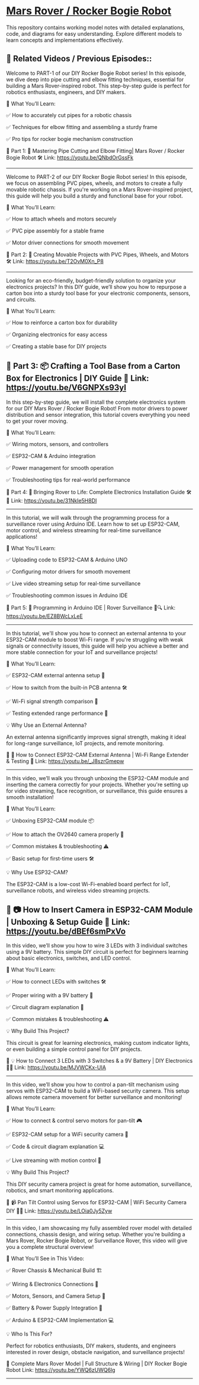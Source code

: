 # <ins>**Mars Rover / Rocker Bogie Robot**</ins>

This repository contains working model notes with detailed explanations, code, and diagrams for easy understanding. Explore different models to learn concepts and implementations effectively.

## 📢 Related Videos / Previous Episodes::

Welcome to PART-1 of our DIY Rocker Bogie Robot series! In this episode, we dive deep into pipe cutting and elbow fitting techniques, essential for building a Mars Rover-inspired robot. This step-by-step guide is perfect for robotics enthusiasts, engineers, and DIY makers.

🔹 What You’ll Learn:

✅ How to accurately cut pipes for a robotic chassis

✅ Techniques for elbow fitting and assembling a sturdy frame

✅ Pro tips for rocker bogie mechanism construction

🎥 Part 1: 🚀 Mastering Pipe Cutting and Elbow Fitting| Mars Rover / Rocker Bogie Robot 🛠️
Link: https://youtu.be/QNbdOrGssFk

-------------------------------------------------------------------------------------------------------------------------
Welcome to PART-2 of our DIY Rocker Bogie Robot series! In this episode, we focus on assembling PVC pipes, wheels, and motors to create a fully movable robotic chassis. If you're working on a Mars Rover-inspired project, this guide will help you build a sturdy and functional base for your robot.

🔹 What You’ll Learn:

✅ How to attach wheels and motors securely

✅ PVC pipe assembly for a stable frame

✅ Motor driver connections for smooth movement

🎥 Part 2: 🚀 Creating Movable Projects with PVC Pipes, Wheels, and Motors 🛠️
Link: https://youtu.be/T2OvM0Xn_P8

-------------------------------------------------------------------------------------------------------------------------
Looking for an eco-friendly, budget-friendly solution to organize your electronics projects? In this DIY guide, we’ll show you how to repurpose a carton box into a sturdy tool base for your electronic components, sensors, and circuits.

🔹 What You’ll Learn:

✅ How to reinforce a carton box for durability

✅ Organizing electronics for easy access

✅ Creating a stable base for DIY projects

🎥 Part 3: 📦 Crafting a Tool Base from a Carton Box for Electronics | DIY Guide 🔧
Link: https://youtu.be/V6GNPXs93yI
-------------------------------------------------------------------------------------------------------------------------

In this step-by-step guide, we will install the complete electronics system for our DIY Mars Rover / Rocker Bogie Robot! From motor drivers to power distribution and sensor integration, this tutorial covers everything you need to get your rover moving.

🔹 What You’ll Learn:

✅ Wiring motors, sensors, and controllers

✅ ESP32-CAM & Arduino integration

✅ Power management for smooth operation

✅ Troubleshooting tips for real-world performance

🎥 Part 4: 🚀 Bringing Rover to Life: Complete Electronics Installation Guide 🛠️🔋
Link: https://youtu.be/31NkIe5H8DI

-------------------------------------------------------------------------------------------------------------------------

In this tutorial, we will walk through the programming process for a surveillance rover using Arduino IDE. Learn how to set up ESP32-CAM, motor control, and wireless streaming for real-time surveillance applications!

🔹 What You’ll Learn:

✅ Uploading code to ESP32-CAM & Arduino UNO

✅ Configuring motor drivers for smooth movement

✅ Live video streaming setup for real-time surveillance

✅ Troubleshooting common issues in Arduino IDE

🎥 Part 5: 🚀 Programming in Arduino IDE | Rover Surveillance 🎯🔍
Link: https://youtu.be/EZ8BWcLxLeE

-------------------------------------------------------------------------------------------------------------------------

In this tutorial, we'll show you how to connect an external antenna to your ESP32-CAM module to boost Wi-Fi range. If you're struggling with weak signals or connectivity issues, this guide will help you achieve a better and more stable connection for your IoT and surveillance projects!

🔹 What You’ll Learn:

✅ ESP32-CAM external antenna setup 📡

✅ How to switch from the built-in PCB antenna 🛠️

✅ Wi-Fi signal strength comparison 📶

✅ Testing extended range performance 🏡

💡 Why Use an External Antenna?

An external antenna significantly improves signal strength, making it ideal for long-range surveillance, IoT projects, and remote monitoring.

🎥 📡 How to Connect ESP32-CAM External Antenna | Wi-Fi Range Extender & Testing 🚀
Link: https://youtu.be/_J8szrGmepw

-------------------------------------------------------------------------------------------------------------------------

In this video, we’ll walk you through unboxing the ESP32-CAM module and inserting the camera correctly for your projects. Whether you're setting up for video streaming, face recognition, or surveillance, this guide ensures a smooth installation!

🔹 What You’ll Learn:

✅ Unboxing ESP32-CAM module 📦

✅ How to attach the OV2640 camera properly 🎥

✅ Common mistakes & troubleshooting ⚠️

✅ Basic setup for first-time users 🛠️

💡 Why Use ESP32-CAM?

The ESP32-CAM is a low-cost Wi-Fi-enabled board perfect for IoT, surveillance robots, and wireless video streaming projects.

🎥 📷 How to Insert Camera in ESP32-CAM Module | Unboxing & Setup Guide 🚀
Link: https://youtu.be/dBEf6smPxVo
-------------------------------------------------------------------------------------------------------------------------

In this video, we’ll show you how to wire 3 LEDs with 3 individual switches using a 9V battery. This simple DIY circuit is perfect for beginners learning about basic electronics, switches, and LED control.

🔹 What You’ll Learn:

✅ How to connect LEDs with switches 🛠️

✅ Proper wiring with a 9V battery 🔋

✅ Circuit diagram explanation 📜

✅ Common mistakes & troubleshooting ⚠️

💡 Why Build This Project?

This circuit is great for learning electronics, making custom indicator lights, or even building a simple control panel for DIY projects.

🎥 💡 How to Connect 3 LEDs with 3 Switches & a 9V Battery | DIY Electronics 🔋✨
Link: https://youtu.be/MJVWCKx-UIA

-------------------------------------------------------------------------------------------------------------------------

In this video, we’ll show you how to control a pan-tilt mechanism using servos with ESP32-CAM to build a WiFi-based security camera. This setup allows remote camera movement for better surveillance and monitoring!

🔹 What You’ll Learn:

✅ How to connect & control servo motors for pan-tilt 🎮

✅ ESP32-CAM setup for a WiFi security camera 📡

✅ Code & circuit diagram explanation 💻

✅ Live streaming with motion control 🔄

💡 Why Build This Project?

This DIY security camera project is great for home automation, surveillance, robotics, and smart monitoring applications.

🎥 📹 Pan Tilt Control using Servos for ESP32-CAM | WiFi Security Camera DIY 🔄🎥
Link: https://youtu.be/LOia0Jy5Zyw

-------------------------------------------------------------------------------------------------------------------------

In this video, I am showcasing my fully assembled rover model with detailed connections, chassis design, and wiring setup. Whether you're building a Mars Rover, Rocker Bogie Robot, or Surveillance Rover, this video will give you a complete structural overview!

🔹 What You’ll See in This Video:

✅ Rover Chassis & Mechanical Build 🏗️

✅ Wiring & Electronics Connections 🔌

✅ Motors, Sensors, and Camera Setup 🎥

✅ Battery & Power Supply Integration 🔋

✅ Arduino & ESP32-CAM Implementation 💻

💡 Who Is This For?

Perfect for robotics enthusiasts, DIY makers, students, and engineers interested in rover design, obstacle navigation, and surveillance projects!

🎥 Complete Mars Rover Model | Full Structure & Wiring | DIY Rocker Bogie Robot
Link: https://youtu.be/YWQ6zUWQ6lg

-------------------------------------------------------------------------------------------------------------------------
